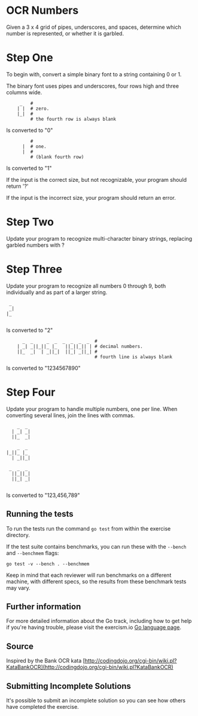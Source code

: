 # OCR Numbers

Given a 3 x 4 grid of pipes, underscores, and spaces, determine which number is
represented, or whether it is garbled.

# Step One

To begin with, convert a simple binary font to a string containing 0 or 1.

The binary font uses pipes and underscores, four rows high and three columns wide.

```text
     _   #
    | |  # zero.
    |_|  #
         # the fourth row is always blank
```

Is converted to "0"

```text
         #
      |  # one.
      |  #
         # (blank fourth row)
```

Is converted to "1"

If the input is the correct size, but not recognizable, your program should return '?'

If the input is the incorrect size, your program should return an error.

# Step Two

Update your program to recognize multi-character binary strings, replacing garbled numbers with ?

# Step Three

Update your program to recognize all numbers 0 through 9, both individually and as part of a larger string.

```text
 _ 
 _|
|_ 
   
```

Is converted to "2"

```text
      _  _     _  _  _  _  _  _  #
    | _| _||_||_ |_   ||_||_|| | # decimal numbers.
    ||_  _|  | _||_|  ||_| _||_| #
                                 # fourth line is always blank
```

Is converted to "1234567890"

# Step Four

Update your program to handle multiple numbers, one per line. When converting several lines, join the lines with commas.

```text
    _  _ 
  | _| _|
  ||_  _|
         
    _  _ 
|_||_ |_ 
  | _||_|
         
 _  _  _ 
  ||_||_|
  ||_| _|
         
```

Is converted to "123,456,789"

## Running the tests

To run the tests run the command `go test` from within the exercise directory.

If the test suite contains benchmarks, you can run these with the `--bench` and `--benchmem`
flags:

    go test -v --bench . --benchmem

Keep in mind that each reviewer will run benchmarks on a different machine, with
different specs, so the results from these benchmark tests may vary.

## Further information

For more detailed information about the Go track, including how to get help if
you're having trouble, please visit the exercism.io [Go language page](http://exercism.io/languages/go/resources).

## Source

Inspired by the Bank OCR kata [http://codingdojo.org/cgi-bin/wiki.pl?KataBankOCR](http://codingdojo.org/cgi-bin/wiki.pl?KataBankOCR)

## Submitting Incomplete Solutions
It's possible to submit an incomplete solution so you can see how others have completed the exercise.
